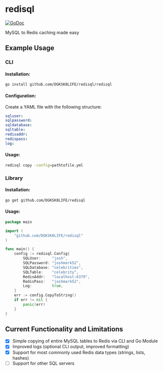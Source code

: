 # redisql 
[![GoDoc](http://godoc.org/github.com/DGKSK8LIFE/redisql?status.svg)](http://godoc.org/github.com/DGKSK8LIFE/redisql) 

MySQL to Redis caching made easy

## Example Usage

### CLI

#### Installation: 

```bash
go install github.com/DGKSK8LIFE/redisql/redisql
```

#### Configuration:

Create a YAML file with the following structure:

```yaml
sqluser: 
sqlpassword: 
sqldatabase:
sqltable:
redisaddr:
redispass:
log:
```

#### Usage:

```bash
redisql copy -config=pathtofile.yml 
```

### Library

#### Installation:

```bash
go get github.com/DGKSK8LIFE/redisql
```

#### Usage:

```go
package main

import (
    "github.com/DGKSK8LIFE/redisql"
)

func main() {
	config := redisql.Config{
		SQLUser:     "josh",
		SQLPassword: "joshmark52",
		SQLDatabase: "celebrities",
		SQLTable:    "celebrity",
		RedisAddr:   "localhost:6379",
		RedisPass:   "joshmark52",
		Log:         true,
	}
	err := config.CopyToString()
	if err != nil {
		panic(err)
	}
}
```

## Current Functionality and Limitations

- [x] Simple copying of entire MySQL tables to Redis via CLI and Go Module 
- [x] Improved logs (optional CLI output, improved formatting)	
- [x] Support for most commonly used Redis data types (strings, lists, hashes)
- [ ] Support for other SQL servers
